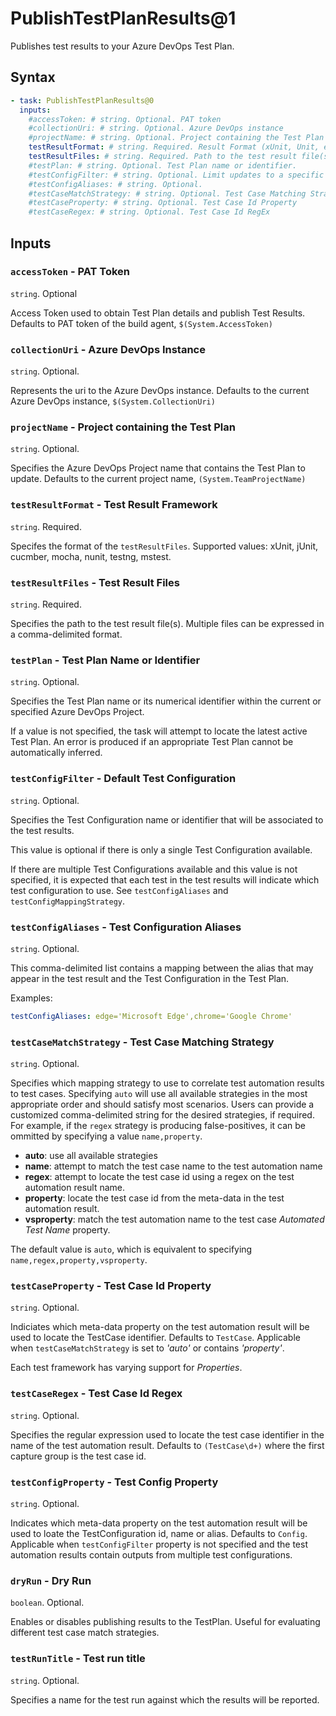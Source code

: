 # PublishTestPlanResults@1

Publishes test results to your Azure DevOps Test Plan.

## Syntax

```yaml
- task: PublishTestPlanResults@0
  inputs:
    #accessToken: # string. Optional. PAT token
    #collectionUri: # string. Optional. Azure DevOps instance
    #projectName: # string. Optional. Project containing the Test Plan
    testResultFormat: # string. Required. Result Format (xUnit, Unit, etc)
    testResultFiles: # string. Required. Path to the test result file(s)
    #testPlan: # string. Optional. Test Plan name or identifier.
    #testConfigFilter: # string. Optional. Limit updates to a specific Test Configuration.
    #testConfigAliases: # string. Optional.
    #testCaseMatchStrategy: # string. Optional. Test Case Matching Strategy
    #testCaseProperty: # string. Optional. Test Case Id Property
    #testCaseRegex: # string. Optional. Test Case Id RegEx
```

## Inputs

### `accessToken` - PAT Token

`string`. Optional

Access Token used to obtain Test Plan details and publish Test Results. Defaults to PAT token of the build agent, `$(System.AccessToken)`

### `collectionUri` - Azure DevOps Instance

`string`. Optional.

Represents the uri to the Azure DevOps instance. Defaults to the current Azure DevOps instance, `$(System.CollectionUri)`

### `projectName` - Project containing the Test Plan

`string`. Optional.

Specifies the Azure DevOps Project name that contains the Test Plan to update. Defaults to the current project name, `(System.TeamProjectName)`

### `testResultFormat` - Test Result Framework

`string`. Required.

Specifes the format of the `testResultFiles`. Supported values: xUnit, jUnit, cucmber, mocha, nunit, testng, mstest.

### `testResultFiles` - Test Result Files

`string`. Required.

Specifies the path to the test result file(s). Multiple files can be expressed in a comma-delimited format.

### `testPlan` - Test Plan Name or Identifier

`string`. Optional.

Specifies the Test Plan name or its numerical identifier within the current or specified Azure DevOps Project.

If a value is not specified, the task will attempt to locate the latest active Test Plan. An error is produced if an appropriate Test Plan cannot be automatically inferred.

### `testConfigFilter` - Default Test Configuration

`string`. Optional.

Specifies the Test Configuration name or identifier that will be associated to the test results.

This value is optional if there is only a single Test Configuration available.

If there are multiple Test Configurations available and this value is not specified, it is expected that each test in the test results will indicate which test configuration to use. See `testConfigAliases` and `testConfigMappingStrategy`.

### `testConfigAliases` - Test Configuration Aliases

`string`. Optional.

This comma-delimited list contains a mapping between the alias that may appear in the test result and the Test Configuration in the Test Plan.

Examples:

```yaml
testConfigAliases: edge='Microsoft Edge',chrome='Google Chrome'
```

### `testCaseMatchStrategy` - Test Case Matching Strategy

`string`. Optional.

Specifies which mapping strategy to use to correlate test automation results to test cases. Specifying `auto` will use all available strategies in the most appropriate order and should satisfy most scenarios. Users can provide a customized comma-delimited string for the desired strategies, if required. For example, if the `regex` strategy is producing false-positives, it can be ommitted by specifying a value `name,property`.

- **auto**: use all available strategies
- **name**: attempt to match the test case name to the test automation name
- **regex**: attempt to locate the test case id using a regex on the test automation result name.
- **property**: locate the test case id from the meta-data in the test automation result.
- **vsproperty**: match the test automation name to the test case _Automated Test Name_ property.

The default value is `auto`, which is equivalent to specifying `name,regex,property,vsproperty`.

### `testCaseProperty` - Test Case Id Property

`string`. Optional.

Indiciates which meta-data property on the test automation result will be used to locate the TestCase identifier. Defaults to `TestCase`.  Applicable when `testCaseMatchStrategy` is set to _'auto'_ or contains _'property'_.

Each test framework has varying support for _Properties_.

### `testCaseRegex` - Test Case Id Regex

`string`. Optional.

Specifies the regular expression used to locate the test case identifier in the name of the test automation result. Defaults to `(TestCase\d+)` where the first capture group is the test case id.

### `testConfigProperty` - Test Config Property

`string`. Optional.

Indicates which meta-data property on the test automation result will be used to loate the TestConfiguration id, name or alias. Defaults to `Config`. Applicable when `testConfigFilter` property is not specified and the test automation results contain outputs from multiple test configurations.

### `dryRun` - Dry Run

`boolean`. Optional.

Enables or disables publishing results to the TestPlan. Useful for evaluating different test case match strategies.

### `testRunTitle` - Test run title

`string`. Optional.

Specifies a name for the test run against which the results will be reported.

